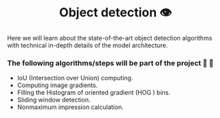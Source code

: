<h1 align="center">Object detection 👁️ </h1>
<h3> </h3>Here we will learn about the state-of-the-art object detection algorithms with technical in-depth details of the model architecture. </h3>

### The following algorithms/steps will be part of the project 🚀 🚀

- IoU (Intersection over Union) computing.
- Computing image gradients.
- Filling the Histogram of oriented gradient (HOG ) bins.
- Sliding window detection.
- Nonmaximum impression calculation.
